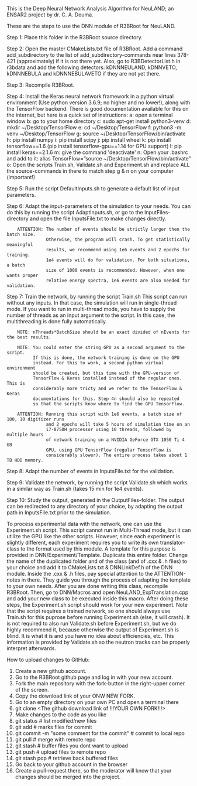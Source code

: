 This is the Deep Neural Network Analysis Algorithm for NeuLAND; an ENSAR2 project by dr. C. A. Douma.

These are the steps to use the DNN module of R3BRoot for NeuLAND.

Step 1: Place this folder in the R3BRoot source directory.

Step 2: Open the master CMakeLists.txt file of R3BRoot. Add a
        command add_subdirectory to the list of add_subdirectory-commands
        near lines 378-421 (approximately) if it is not there yet.
        Also, go to R3BDetectorList.h in r3bdata and add the following 
        detectors: kDNNNEULAND, kDNNVETO, kDNNNEBULA and kDNNNEBULAVETO
        if they are not yet there.
        
Step 3: Recompile R3BRoot.

Step 4: Install the Keras neural network framework in a python virtual
        environment (Use python version 3.6.9; no higher and no lower!), 
        along with the TensorFlow backend.
        There is good documentation available for this
        on the internet, but here is a quick set of instructions:
        a: open a terminal window
        b: go to your home directory
        c: sudo apt-get install python3-venv
        d: mkdir ~/Desktop/TensorFlow
        e: cd ~/Desktop/TensorFlow
        f: python3 -m venv ~/Desktop/TensorFlow
        g: source ~/Desktop/TensorFlow/bin/activate
        h: pip install numpy
        i: pip install scipy
        j: pip install wheel
        k: pip install tensorflow==1.6 (pip install tensorflow-gpu==1.14 for GPU support)
        l: pip install keras==2.1.6
        m: give the command 'deactivate'
        n: Open your .bashrc and add to it: alias TensorFlow=”source ~/Desktop/TensorFlow/bin/activate”
        o: Open the scripts Train.sh, Validate.sh and Experiment.sh and replace
           ALL the source-commands in there to match step g & n on your computer (important!)

Step 5: Run the script DefaultInputs.sh to generate a default list of input parameters.

Step 6: Adapt the input-parameters of the simulation to your needs. You can do this by 
        running the script AdaptInputs.sh, or go to the InputFiles-directory and 
        open the file InputsFile.txt to make changes directly. 
        
        ATTENTION: The number of events should be strictly larger then the batch size.
                   Otherwise, the program will crash. To get statistically meaningful 
                   results, we recommend using 1e6 events and 2 epochs for training.
                   1e4 events will do for validation. For both situations, a batch
                   size of 1000 events is recommended. However, when one wants proper 
                   relative energy spectra, 1e6 events are also needed for validation.
                   
Step 7: Train the network, by running the script Train.sh
        This script can run without any inputs. In that case, the simulation will 
        run in single-thread mode. If you want to run in multi-thread mode, you 
        have to supply the number of threads as an input argument to the script.
        In this case, the multithreading is done fully automatically.
        
        NOTE: nThreads*BatchSize should be an exact divided of nEvents for the best results.
        
        NOTE: You could enter the string GPU as a second argument to the script.
              If this is done, the network training is done on the GPU
              instead. For this to work, a second python virtual environment
              should be created, but this time with the GPU-version of
              TensorFlow & Keras installed instead of the regular ones. This is
              considerably more tricty and we refer to the TensorFlow & Keras
              documentations for this. Step 4n should also be repeated
              so that the scripts know where to find the GPU TensorFlow.
              
        ATTENTION: Running this script with 1e6 events, a batch size of 100, 10 digitizer runs
                   and 2 epochs will take 5 hours of simulation time on an
                   i7-8750H processor using 10 threads, followed by multiple hours
                   of network training on a NVIDIA GeForce GTX 1050 Ti 4 GB
                   GPU, using GPU TensorFlow (regular TensorFlow is 
                   considerably slower). The entire process takes about 1 TB HDD memory.
        
Step 8: Adapt the number of events in InputsFile.txt for the validation.

Step 9: Validate the network, by running the script Validate.sh which works
        in a similar way as Train.sh (takes 15 min for 1e4 events).
        
Step 10: Study the output, generated in the OutputFiles-folder. The output 
         can be redirected to any directory of your choice, by adapting the 
         output path in InputsFile.txt prior to the simulation.
         
To process experimental data with the network, one can use the Experiment.sh script.
This script cannot run in Multi-Thread mode, but it can utilize the GPU like the other scripts.
However, since each experiment is slightly different, each experiment requires you to write
its own translator-class to the format used by this module. A template for this purpose
is provided in DNN/Experiment/Template. Duplicate this entire folder. Change the name
of the duplicated folder and of the class (and of .cxx & .h files) to your choice and add it to
CMakeLists.txt & DNNLinkDef.h of the DNN module. Inside the .cxx & .h files, pay special attention to the 
ATTENTION-notes in there. They guide you through the process of adapting the template to your own
needs. After you are done writing this class, recompile R3BRoot. Then, go to DNN/Macros
and open NeuLAND_ExpTranslation.cpp and add your new class to be executed inside
this macro. After doing these steps, the Experiment.sh script should work for your new
experiment. Note that the script requires a trained network, so one should always use
Train.sh for this puprose before running Experiment.sh (else, it will crash). 
It is not required to also run Validate.sh before Experiment.sh, but we do highly
recommend it, because otherwise the output of Experiment.sh is blind. It is what
it is and you have no idea about efficiencies, etc. This information is provided
by Validate.sh so the neutron tracks can be properly interpret afterwards.

How to upload changes to GitHub:
1) Create a new github account.
2) Go to the R3BRoot github page and log in with your new account.
3) Fork the main repository with the fork-button in the right-upper corner of the screen.
4) Copy the download link of your ONW NEW FORK.
5) Go to an empty directory on your own PC and open a terminal there
6) git clone <The github download link of !!!YOUR OWN FORK!!!>
7) Make changes to the code as you like
8) git status                    # list modified/new files
9) git add <all files you want to commit>       # marks files for commit
10) git commit -m "some comment for the commit"  # commit to local repo
11) git pull                      # merge with remote repo
12) git stash                     # buffer files you dont want to upload
13) git push                      # upload files to remote repo
14) git stash pop                 # retrieve back buffered files
15) Go back to your github account in the browser
16) Create a pull-request there, so the moderator will know that your changes should be merged into the project.

